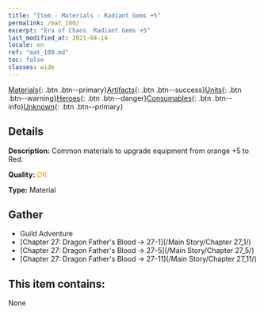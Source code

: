 ```yaml
---
title: "Item - Materials - Radiant Gems +5"
permalink: /mat_100/
excerpt: "Era of Chaos  Radiant Gems +5"
last_modified_at: 2021-04-14
locale: en
ref: "mat_100.md"
toc: false
classes: wide
---
```

 [Materials](/Items/){: .btn .btn--primary}[Artifacts](/Items/Artifacts/){: .btn .btn--success}[Units](/Items/Units/){: .btn .btn--warning}[Heroes](/Items/Heroes/){: .btn .btn--danger}[Consumables](/Items/Consumables/){: .btn .btn--info}[Unknown](/Items/Unknown/){: .btn .btn--primary}

## Details
 **Description:** Common materials to upgrade equipment from orange +5 to Red.

 **Quality:** <span style="color: #FF8C00">OK</span>

 **Type:** Material

## Gather

*    Guild Adventure 
*    [Chapter 27: Dragon Father's Blood -> 27-1](/Main Story/Chapter 27_1/) 
*    [Chapter 27: Dragon Father's Blood -> 27-5](/Main Story/Chapter 27_5/) 
*    [Chapter 27: Dragon Father's Blood -> 27-11](/Main Story/Chapter 27_11/) 

## This item contains:

  None

